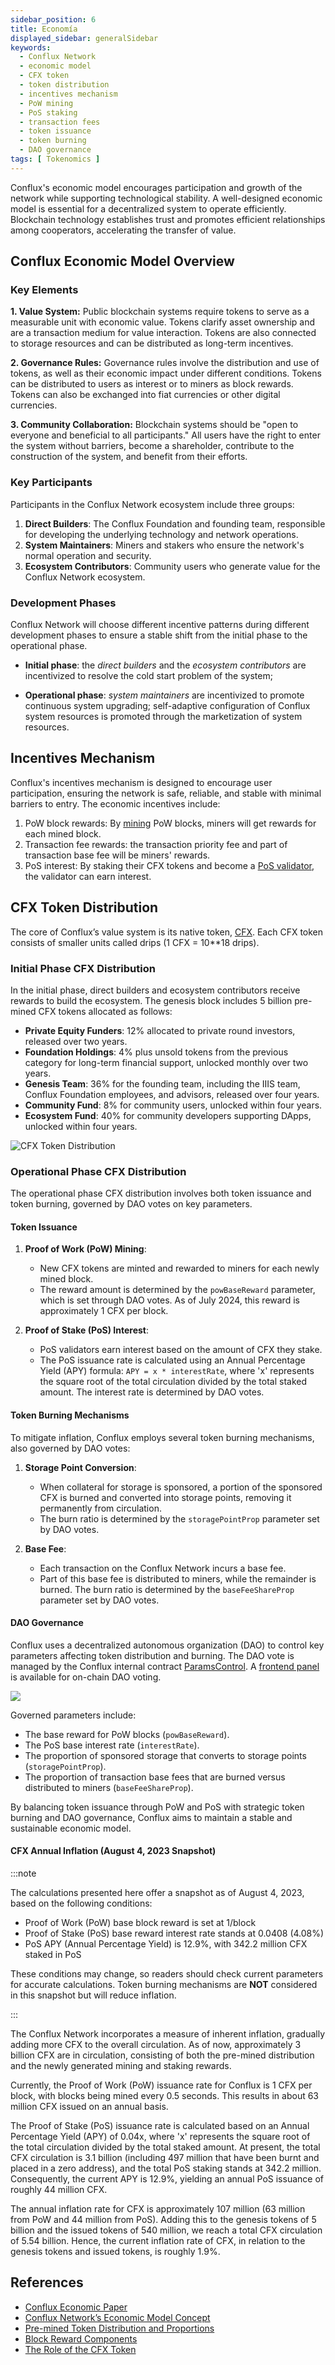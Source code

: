 ```yaml
---
sidebar_position: 6
title: Economía
displayed_sidebar: generalSidebar
keywords:
  - Conflux Network
  - economic model
  - CFX token
  - token distribution
  - incentives mechanism
  - PoW mining
  - PoS staking
  - transaction fees
  - token issuance
  - token burning
  - DAO governance
tags: [ Tokenomics ]
---
```


Conflux's economic model encourages participation and growth of the network while supporting technological stability. A well-designed economic model is essential for a decentralized system to operate efficiently. Blockchain technology establishes trust and promotes efficient relationships among cooperators, accelerating the transfer of value.

## Conflux Economic Model Overview

### Key Elements

**1. Value System:** Public blockchain systems require tokens to serve as a measurable unit with economic value. Tokens clarify asset ownership and are a transaction medium for value interaction. Tokens are also connected to storage resources and can be distributed as long-term incentives.

**2. Governance Rules:** Governance rules involve the distribution and use of tokens, as well as their economic impact under different conditions. Tokens can be distributed to users as interest or to miners as block rewards. Tokens can also be exchanged into fiat currencies or other digital currencies.

**3. Community Collaboration:** Blockchain systems should be "open to everyone and beneficial to all participants." All users have the right to enter the system without barriers, become a shareholder, contribute to the construction of the system, and benefit from their efforts.

### Key Participants

Participants in the Conflux Network ecosystem include three groups:

1. **Direct Builders**: The Conflux Foundation and founding team, responsible for developing the underlying technology and network operations.
2. **System Maintainers**: Miners and stakers who ensure the network's normal operation and security.
3. **Ecosystem Contributors**: Community users who generate value for the Conflux Network ecosystem.

### Development Phases

Conflux Network will choose different incentive patterns during different development phases to ensure a stable shift from the initial phase to the operational phase.

- **Initial phase**: the _direct builders_ and the _ecosystem contributors_ are incentivized to resolve the cold start problem of the system;

- **Operational phase**: _system maintainers_ are incentivized to promote continuous system upgrading; self-adaptive configuration of Conflux system resources is promoted through the marketization of system resources.

## Incentives Mechanism

Conflux's incentives mechanism is designed to encourage user participation, ensuring the network is safe, reliable, and stable with minimal barriers to entry. The economic incentives include:

1. PoW block rewards: By [mining](../mine-stake/mine/running-mining-node.md) PoW blocks, miners will get rewards for each mined block.
2. Transaction fee rewards: the transaction priority fee and part of transaction base fee will be miners' rewards.
3. PoS interest: By staking their CFX tokens and become a [PoS validator](../mine-stake/stake/stake.mdx), the validator can earn interest.

## CFX Token Distribution

The core of Conflux’s value system is its native token, [CFX](./glossary.md#cfx). Each CFX token consists of smaller units called drips (1 CFX = 10\*\*18 drips).

### Initial Phase CFX Distribution

In the initial phase, direct builders and ecosystem contributors receive rewards to build the ecosystem. The genesis block includes 5 billion pre-mined CFX tokens allocated as follows:

- **Private Equity Funders**: 12% allocated to private round investors, released over two years.
- **Foundation Holdings**: 4% plus unsold tokens from the previous category for long-term financial support, unlocked monthly over two years.
- **Genesis Team**: 36% for the founding team, including the IIIS team, Conflux Foundation employees, and advisors, released over four years.
- **Community Fund**: 8% for community users, unlocked within four years.
- **Ecosystem Fund**: 40% for community developers supporting DApps, unlocked within four years.

![CFX Token Distribution](./img/CFX_Distribution.png)

### Operational Phase CFX Distribution

The operational phase CFX distribution involves both token issuance and token burning, governed by DAO votes on key parameters.

#### Token Issuance

1. **Proof of Work (PoW) Mining**:
   - New CFX tokens are minted and rewarded to miners for each newly mined block.
   - The reward amount is determined by the `powBaseReward` parameter, which is set through DAO votes. As of July 2024, this reward is approximately 1 CFX per block.

2. **Proof of Stake (PoS) Interest**:
   - PoS validators earn interest based on the amount of CFX they stake.
   - The PoS issuance rate is calculated using an Annual Percentage Yield (APY) formula: `APY = x * interestRate`, where 'x' represents the square root of the total circulation divided by the total staked amount. The interest rate is determined by DAO votes.

#### Token Burning Mechanisms

To mitigate inflation, Conflux employs several token burning mechanisms, also governed by DAO votes:

1. **Storage Point Conversion**:
   - When collateral for storage is sponsored, a portion of the sponsored CFX is burned and converted into storage points, removing it permanently from circulation.
   - The burn ratio is determined by the `storagePointProp` parameter set by DAO votes.

2. **Base Fee**:
   - Each transaction on the Conflux Network incurs a base fee.
   - Part of this base fee is distributed to miners, while the remainder is burned. The burn ratio is determined by the `baseFeeShareProp` parameter set by DAO votes.

#### DAO Governance

Conflux uses a decentralized autonomous organization (DAO) to control key parameters affecting token distribution and burning. The DAO vote is managed by the Conflux internal contract [ParamsControl](../../core/core-space-basics/internal-contracts/params-control.md). A [frontend panel](https://confluxhub.io/governance/vote/onchain-dao-voting) is available for on-chain DAO voting.

![](2024-06-28-11-08-09.png)

Governed parameters include:

- The base reward for PoW blocks (`powBaseReward`).
- The PoS base interest rate (`interestRate`).
- The proportion of sponsored storage that converts to storage points (`storagePointProp`).
- The proportion of transaction base fees that are burned versus distributed to miners (`baseFeeShareProp`).

By balancing token issuance through PoW and PoS with strategic token burning and DAO governance, Conflux aims to maintain a stable and sustainable economic model.

#### CFX Annual Inflation (August 4, 2023 Snapshot)

:::note

The calculations presented here offer a snapshot as of August 4, 2023, based on the following conditions:

- Proof of Work (PoW) base block reward is set at 1/block
- Proof of Stake (PoS) base reward interest rate stands at 0.0408 (4.08%)
- PoS APY (Annual Percentage Yield) is 12.9%, with 342.2 million CFX staked in PoS

These conditions may change, so readers should check current parameters for accurate calculations. Token burning mechanisms are **NOT** considered in this snapshot but will reduce inflation.

:::

The Conflux Network incorporates a measure of inherent inflation, gradually adding more CFX to the overall circulation. As of now, approximately 3 billion CFX are in circulation, consisting of both the pre-mined distribution and the newly generated mining and staking rewards.

Currently, the Proof of Work (PoW) issuance rate for Conflux is 1 CFX per block, with blocks being mined every 0.5 seconds. This results in about 63 million CFX issued on an annual basis.

The Proof of Stake (PoS) issuance rate is calculated based on an Annual Percentage Yield (APY) of 0.04x, where 'x' represents the square root of the total circulation divided by the total staked amount. At present, the total CFX circulation is 3.1 billion (including 497 million that have been burnt and placed in a zero address), and the total PoS staking stands at 342.2 million. Consequently, the current APY is 12.9%, yielding an annual PoS issuance of roughly 44 million CFX.

The annual inflation rate for CFX is approximately 107 million (63 million from PoW and 44 million from PoS). Adding this to the genesis tokens of 5 billion and the issued tokens of 540 million, we reach a total CFX circulation of 5.54 billion. Hence, the current inflation rate of CFX, in relation to the genesis tokens and issued tokens, is roughly 1.9%.

## References

- [Conflux Economic Paper](https://confluxnetwork.org/files/Conflux_Economic_Paper_20201230.pdf)
- [Conflux Network’s Economic Model Concept](https://medium.com/conflux-network/conflux-networks-economic-model-concept-40e6a0e52ea9)
- [Pre-mined Token Distribution and Proportions](https://medium.com/conflux-network/conflux-networks-economic-model-pre-mined-token-distribution-and-proportions-f92fe00696ea)
- [Block Reward Components](https://medium.com/conflux-network/conflux-networks-economic-model-block-reward-components-under-the-network-s-mining-incentive-ceadd8f8408f)
- [The Role of the CFX Token](https://medium.com/conflux-network/the-role-of-the-cfx-token-in-the-conflux-network-5a56c2b43bb0)

